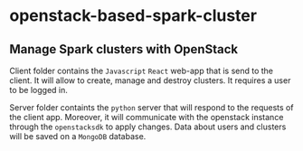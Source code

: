 # openstack-based-spark-cluster
## Manage Spark clusters with OpenStack

Client folder contains the `Javascript` `React` web-app that is send to the client. It will allow to create, manage and destroy clusters. It requires a user to be logged in.

Server folder containts the `python` server that will respond to the requests of the client app. Moreover, it will communicate with the openstack instance through the `openstacksdk` to apply changes. Data about users and clusters will be saved on a `MongoDB` database.
